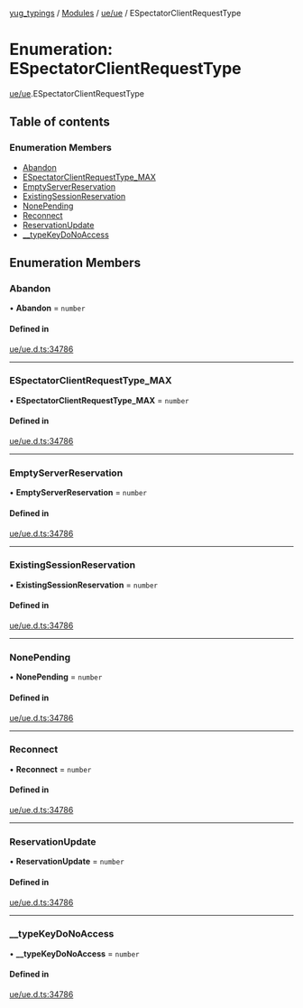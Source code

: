 [yug_typings](../README.md) / [Modules](../modules.md) / [ue/ue](../modules/ue_ue.md) / ESpectatorClientRequestType

# Enumeration: ESpectatorClientRequestType

[ue/ue](../modules/ue_ue.md).ESpectatorClientRequestType

## Table of contents

### Enumeration Members

- [Abandon](ue_ue.ESpectatorClientRequestType.md#abandon)
- [ESpectatorClientRequestType\_MAX](ue_ue.ESpectatorClientRequestType.md#espectatorclientrequesttype_max)
- [EmptyServerReservation](ue_ue.ESpectatorClientRequestType.md#emptyserverreservation)
- [ExistingSessionReservation](ue_ue.ESpectatorClientRequestType.md#existingsessionreservation)
- [NonePending](ue_ue.ESpectatorClientRequestType.md#nonepending)
- [Reconnect](ue_ue.ESpectatorClientRequestType.md#reconnect)
- [ReservationUpdate](ue_ue.ESpectatorClientRequestType.md#reservationupdate)
- [\_\_typeKeyDoNoAccess](ue_ue.ESpectatorClientRequestType.md#__typekeydonoaccess)

## Enumeration Members

### Abandon

• **Abandon** = `number`

#### Defined in

[ue/ue.d.ts:34786](https://github.com/YugMetaverse/yug_typings/blob/b7d9b19/ue/ue.d.ts#L34786)

___

### ESpectatorClientRequestType\_MAX

• **ESpectatorClientRequestType\_MAX** = `number`

#### Defined in

[ue/ue.d.ts:34786](https://github.com/YugMetaverse/yug_typings/blob/b7d9b19/ue/ue.d.ts#L34786)

___

### EmptyServerReservation

• **EmptyServerReservation** = `number`

#### Defined in

[ue/ue.d.ts:34786](https://github.com/YugMetaverse/yug_typings/blob/b7d9b19/ue/ue.d.ts#L34786)

___

### ExistingSessionReservation

• **ExistingSessionReservation** = `number`

#### Defined in

[ue/ue.d.ts:34786](https://github.com/YugMetaverse/yug_typings/blob/b7d9b19/ue/ue.d.ts#L34786)

___

### NonePending

• **NonePending** = `number`

#### Defined in

[ue/ue.d.ts:34786](https://github.com/YugMetaverse/yug_typings/blob/b7d9b19/ue/ue.d.ts#L34786)

___

### Reconnect

• **Reconnect** = `number`

#### Defined in

[ue/ue.d.ts:34786](https://github.com/YugMetaverse/yug_typings/blob/b7d9b19/ue/ue.d.ts#L34786)

___

### ReservationUpdate

• **ReservationUpdate** = `number`

#### Defined in

[ue/ue.d.ts:34786](https://github.com/YugMetaverse/yug_typings/blob/b7d9b19/ue/ue.d.ts#L34786)

___

### \_\_typeKeyDoNoAccess

• **\_\_typeKeyDoNoAccess** = `number`

#### Defined in

[ue/ue.d.ts:34786](https://github.com/YugMetaverse/yug_typings/blob/b7d9b19/ue/ue.d.ts#L34786)
